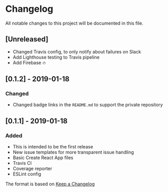# Changelog
All notable changes to this project will be documented in this file.

## [Unreleased]
- Changed Travis config, to only notify about failures on Slack
- Add Lighthouse testing to Travis pipeline
- Add Firebase 🔥

## [0.1.2] - 2019-01-18
### Changed
- Changed badge links in the `README.md` to support the private repository

## [0.1.1] - 2019-01-18
### Added
- This is intended to be the first release
- New issue templates for more transparent issue handling
- Basic Create React App files
- Travis CI
- Coverage reporter
- ESLint config

The format is based on [Keep a Changelog](https://keepachangelog.com/en/1.0.0/)